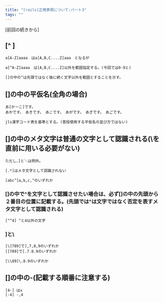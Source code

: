 ```yaml
---
title: "[rails]正規表現について:パート3"
tags: ""
---
```


[前回の続きから]

## [^ ]

    a[A-Z]aaaa　はa[A,B,C....Z]aaa　となるが

    a[^A-Z]aaaa　は[A,B,C....Z]以外を範囲指定する。(今回では0-9と)

    []の中の^は先頭ではなく後に続く文字以外を範囲とすることを示す。

## \[]の中の平仮名(全角の場合)

    あ[かーこ]です。
    あかです。　あきです。　あこです。　あがです。　あぎです。　あごです。

    jls漢字コード表を基準とする。(普段使用する平仮名の並び方ではない)

## \[]の中のメタ文字は普通の文字として認識される(\\を直前に用いる必要がない)

    ただし、]と＼は例外。

    [.*]はメタ文字として認識されない

    [abc^]a,b,c,^のいずれか

### \[]の中で^を文字として認識させたい場合は、必ず\[]の中の先頭から２番目の位置に記載する。(先頭では^は文字ではなく否定を表すメタ文字として認識される)

    [^^4] ^と4以外の文字

### ]と\\

    [\]789]で],7,8,9のいずれか
    [[789]で[.7.8.9のいずれか

    [\\89]\.8.9のいずれか

## \[]の中の-(記載する順番に注意する)

    [4-] はx
    [-4] -,4
